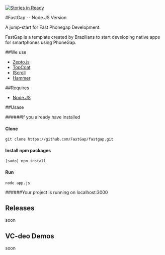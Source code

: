 [![Stories in Ready](https://badge.waffle.io/FastGap/fastgap.png?label=ready)](https://waffle.io/FastGap/fastgap)  

#FastGap -- Node.JS Version

A jump-start for Fast Phonegap Development.

FastGap is a template created by Brazilians to start developing native apps for smartphones using PhoneGap.

##We use

* [Zepto.js](href='http://zeptojs.com')
* [TopCoat](href='http://topcoat.io')
* [IScroll](href='http://cubiq.org/iscroll')
* [Hammer](href='http://eightmedia.github.io/hammer.js')

##Requires

* [Node.JS](href='http://nodejs.org/')

##Usase

######If you already have installed

#### Clone

    git clone https://github.com/FastGap/fastgap.git

#### Install npm packages

    [sudo] npm install

#### Run

    node app.js

######Your project is running on localhost:3000

<h2>Releases</h2>

soon

<h2>VC-deo Demos</h2>

soon